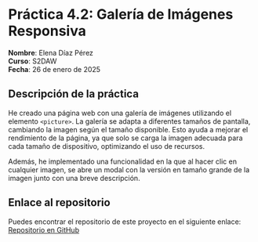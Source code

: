 # Práctica 4.2: Galería de Imágenes Responsiva

**Nombre**: Elena Díaz Pérez  
**Curso**: S2DAW  
**Fecha**: 26 de enero de 2025

## Descripción de la práctica

He creado una página web con una galería de imágenes utilizando el elemento `<picture>`. La galería se adapta a diferentes tamaños de pantalla, cambiando la imagen según el tamaño disponible. Esto ayuda a mejorar el rendimiento de la página, ya que solo se carga la imagen adecuada para cada tamaño de dispositivo, optimizando el uso de recursos.

Además, he implementado una funcionalidad en la que al hacer clic en cualquier imagen, se abre un modal con la versión en tamaño grande de la imagen junto con una breve descripción.

## Enlace al repositorio

Puedes encontrar el repositorio de este proyecto en el siguiente enlace:  
[Repositorio en GitHub](https://github.com/elenadiazp/galeriaelena)


